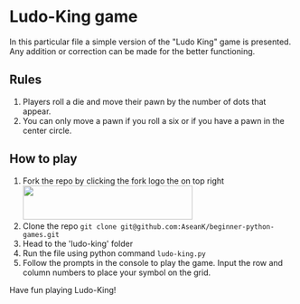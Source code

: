 # Ludo-King game
<!-- Game Rules -->

In this particular file a simple version of the "Ludo King" game is presented. 
Any addition or correction can be made for the better functioning. 

## Rules
1. Players roll a die and move their pawn by the number of dots that appear.
2. You can only move a pawn if you roll a six or if you have a pawn in the center circle.

## How to play
1. Fork the repo by clicking the fork logo the on top right <img src="../../images/fork.png" width="300" height="60">
2. Clone the repo `git clone git@github.com:AseanK/beginner-python-games.git`
3. Head to the 'ludo-king' folder
4. Run the file using python command `ludo-king.py`
5. Follow the prompts in the console to play the game. Input the row and column numbers to place your symbol on the grid.

Have fun playing Ludo-King!